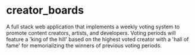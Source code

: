 # creator_boards
A full stack web application that implements a weekly voting system to promote content creators, artists, and developers. Voting periods will feature a 'king of the hill' based on the highest voted creator with a 'hall of fame' for memorializing the winners of previous voting periods.
